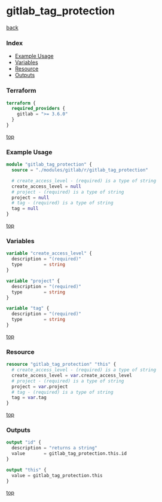 # gitlab_tag_protection

[back](../gitlab.md)

### Index

- [Example Usage](#example-usage)
- [Variables](#variables)
- [Resource](#resource)
- [Outputs](#outputs)

### Terraform

```terraform
terraform {
  required_providers {
    gitlab = ">= 3.6.0"
  }
}
```

[top](#index)

### Example Usage

```terraform
module "gitlab_tag_protection" {
  source = "./modules/gitlab/r/gitlab_tag_protection"

  # create_access_level - (required) is a type of string
  create_access_level = null
  # project - (required) is a type of string
  project = null
  # tag - (required) is a type of string
  tag = null
}
```

[top](#index)

### Variables

```terraform
variable "create_access_level" {
  description = "(required)"
  type        = string
}

variable "project" {
  description = "(required)"
  type        = string
}

variable "tag" {
  description = "(required)"
  type        = string
}
```

[top](#index)

### Resource

```terraform
resource "gitlab_tag_protection" "this" {
  # create_access_level - (required) is a type of string
  create_access_level = var.create_access_level
  # project - (required) is a type of string
  project = var.project
  # tag - (required) is a type of string
  tag = var.tag
}
```

[top](#index)

### Outputs

```terraform
output "id" {
  description = "returns a string"
  value       = gitlab_tag_protection.this.id
}

output "this" {
  value = gitlab_tag_protection.this
}
```

[top](#index)